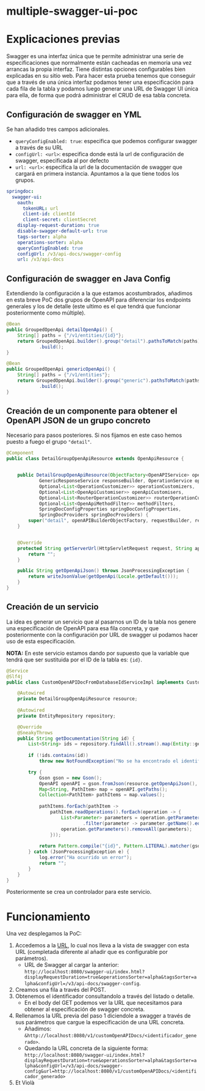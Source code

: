 # multiple-swagger-ui-poc

# Explicaciones previas

Swagger es una interfaz única que te permite administrar una serie de especificaciones que normalmente están cacheadas en memoria una vez arrancas la propia interfaz. Tiene distintas opciones configurables bien explicadas en su sitio web. Para hacer esta prueba tenemos que conseguir que a través de una única interfaz podamos tener una especificación para cada fila de la tabla y podamos luego generar una URL de Swagger UI única para ella, de forma que podrá administrar el CRUD de esa tabla concreta.

## Configuración de swagger en YML

Se han añadido tres campos adicionales.

* `queryConfigEnabled: true`: especifica que podemos configurar swagger a través de su URL
* `configUrl: <url>`: especifica donde está la url de configuración de swagger, especificada al por defecto
* `url: <url>`: especifica la url de la documentación de swagger que cargará en primera instancia. Apuntamos a la que tiene todos los grupos.

```yml
springdoc:
  swagger-ui:
    oauth:
      tokenURL: url
      client-id: clientId
      client-secret: clientSecret
    display-request-duration: true
    disable-swagger-default-url: true
    tags-sorter: alpha
    operations-sorter: alpha
    queryConfigEnabled: true
    configUrl: /v3/api-docs/swagger-config
    url: /v3/api-docs
```

## Configuración de swagger en Java Config

Extendiendo la configuración a la que estamos acostumbrados, añadimos en esta breve PoC dos grupos de OpenAPI para diferenciar los endpoints generales y los de detalle (este ultimo es el que tendrá que funcionar posteriormente como múltiple).

```java
@Bean
public GroupedOpenApi detailOpenApi() {
    String[] paths = {"/v1/entities/{id}"};
    return GroupedOpenApi.builder().group("detail").pathsToMatch(paths)
            .build();
}

@Bean
public GroupedOpenApi genericOpenApi() {
    String[] paths = {"/v1/entities"};
    return GroupedOpenApi.builder().group("generic").pathsToMatch(paths)
            .build();
}
```

## Creación de un componente para obtener el OpenAPI JSON de un grupo concreto

Necesario para pasos posteriores. Si nos fijamos en este caso hemos puesto a fuego el grupo `"detail"`.

```java
@Component
public class DetailGroupOpenApiResource extends OpenApiResource {


    public DetailGroupOpenApiResource(ObjectFactory<OpenAPIService> openAPIBuilderObjectFactory, AbstractRequestService requestBuilder,
            GenericResponseService responseBuilder, OperationService operationParser,
            Optional<List<OperationCustomizer>> operationCustomizers,
            Optional<List<OpenApiCustomiser>> openApiCustomisers,
            Optional<List<RouterOperationCustomizer>> routerOperationCustomizers,
            Optional<List<OpenApiMethodFilter>> methodFilters,
            SpringDocConfigProperties springDocConfigProperties,
            SpringDocProviders springDocProviders) {
        super("detail", openAPIBuilderObjectFactory, requestBuilder, responseBuilder, operationParser, operationCustomizers, openApiCustomisers, routerOperationCustomizers, methodFilters, springDocConfigProperties, springDocProviders);
    }


    @Override
    protected String getServerUrl(HttpServletRequest request, String apiDocsUrl) {
        return "";
    }

    public String getOpenApiJson() throws JsonProcessingException {
        return writeJsonValue(getOpenApi(Locale.getDefault()));
    }
}
```

## Creación de un servicio 

La idea es generar un servicio que al pasarnos un ID de la tabla nos genere una especificación de OpenAPI para esa fila concreta, y que posteriormente con la configuración por URL de swagger ui podamos hacer uso de esta especificación.

**NOTA:** En este servicio estamos dando por supuesto que la variable que tendrá que ser sustituida por el ID de la tabla es: `{id}`.

```java
@Service
@Slf4j
public class CustomOpenAPIDocFromDatabaseIdServiceImpl implements CustomOpenAPIDocFromDatabaseIdService {

    @Autowired
    private DetailGroupOpenApiResource resource;
    
    @Autowired
    private EntityRepository repository;

    @Override
    @SneakyThrows
    public String getDocumentation(String id) {
        List<String> ids = repository.findAll().stream().map(Entity::getId).toList();
        
        if (!ids.contains(id)) 
            throw new NotFoundException("No se ha encontrado el identificador.");

        try {
            Gson gson = new Gson();
            OpenAPI openAPI = gson.fromJson(resource.getOpenApiJson(), OpenAPI.class);
            Map<String, PathItem> map = openAPI.getPaths();
            Collection<PathItem> pathItems = map.values();
            
            pathItems.forEach(pathItem ->  
                pathItem.readOperations().forEach(operation -> {
                    List<Parameter> parameters = operation.getParameters().stream()
                            .filter(parameter -> parameter.getName().equals("id")).toList();
                    operation.getParameters().removeAll(parameters);
                }));
            
            return Pattern.compile("{id}", Pattern.LITERAL).matcher(gson.toJson(openAPI)).replaceAll(id);
        } catch (JsonProcessingException e) {
            log.error("Ha ocurrido un error");
            return "";
        }
    } 
}
```
Posteriormente se crea un controlador para este servicio.

# Funcionamiento

Una vez desplegamos la PoC:

1. Accedemos a la [URL](http://localhost:8080/swagger-ui.html), lo cual nos lleva a la vista de swagger con esta URL (completada diferente al añadir que es configurable por parámetros).
    * URL de Swagger al cargar la anterior: `http://localhost:8080/swagger-ui/index.html?displayRequestDuration=true&operationsSorter=alpha&tagsSorter=alpha&configUrl=/v3/api-docs/swagger-config`.
2. Creamos una fila a través del POST.
3. Obtenemos el identificador consultandolo a través del listado o detalle.
    * En el body del GET podemos ver la URL que necesitamos para obtener al especificación de swagger concreta.
4. Rellenamos la URL previa del paso 1 diciendole a swagger a través de sus parámetros que cargue la especificación de una URL concreta.
    * Añadimos: `&http://localhost:8080/v1/customOpenAPIDocs/<identificador_generado>`.
    * Quedando la URL concreta de la siguiente forma: `http://localhost:8080/swagger-ui/index.html?displayRequestDuration=true&operationsSorter=alpha&tagsSorter=alpha&configUrl=/v3/api-docs/swagger-config&url=http://localhost:8080/v1/customOpenAPIDocs/<identificador_generado>`
5. Et Violà